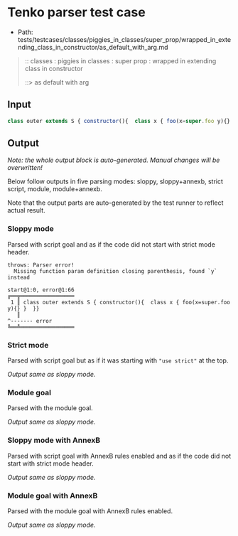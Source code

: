 # Tenko parser test case

- Path: tests/testcases/classes/piggies_in_classes/super_prop/wrapped_in_extending_class_in_constructor/as_default_with_arg.md

> :: classes : piggies in classes : super prop : wrapped in extending class in constructor
>
> ::> as default with arg

## Input

`````js
class outer extends S { constructor(){  class x { foo(x=super.foo y){} }  }}
`````

## Output

_Note: the whole output block is auto-generated. Manual changes will be overwritten!_

Below follow outputs in five parsing modes: sloppy, sloppy+annexb, strict script, module, module+annexb.

Note that the output parts are auto-generated by the test runner to reflect actual result.

### Sloppy mode

Parsed with script goal and as if the code did not start with strict mode header.

`````
throws: Parser error!
  Missing function param definition closing parenthesis, found `y` instead

start@1:0, error@1:66
╔══╦═════════════════
 1 ║ class outer extends S { constructor(){  class x { foo(x=super.foo y){} }  }}
   ║                                                                   ^------- error
╚══╩═════════════════

`````

### Strict mode

Parsed with script goal but as if it was starting with `"use strict"` at the top.

_Output same as sloppy mode._

### Module goal

Parsed with the module goal.

_Output same as sloppy mode._

### Sloppy mode with AnnexB

Parsed with script goal with AnnexB rules enabled and as if the code did not start with strict mode header.

_Output same as sloppy mode._

### Module goal with AnnexB

Parsed with the module goal with AnnexB rules enabled.

_Output same as sloppy mode._
